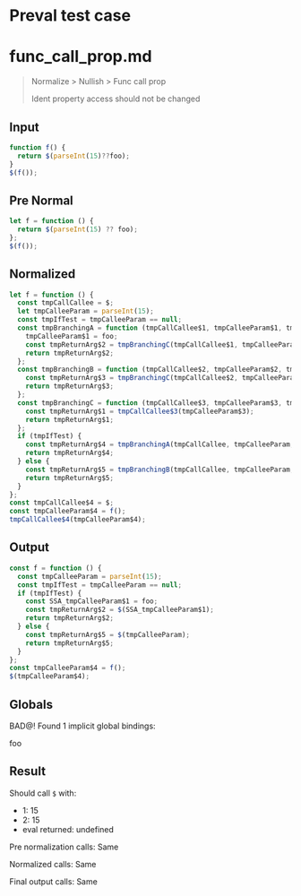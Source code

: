 # Preval test case

# func_call_prop.md

> Normalize > Nullish > Func call prop
>
> Ident property access should not be changed

## Input

`````js filename=intro
function f() {
  return $(parseInt(15)??foo);
}
$(f());
`````

## Pre Normal

`````js filename=intro
let f = function () {
  return $(parseInt(15) ?? foo);
};
$(f());
`````

## Normalized

`````js filename=intro
let f = function () {
  const tmpCallCallee = $;
  let tmpCalleeParam = parseInt(15);
  const tmpIfTest = tmpCalleeParam == null;
  const tmpBranchingA = function (tmpCallCallee$1, tmpCalleeParam$1, tmpIfTest$1) {
    tmpCalleeParam$1 = foo;
    const tmpReturnArg$2 = tmpBranchingC(tmpCallCallee$1, tmpCalleeParam$1, tmpIfTest$1);
    return tmpReturnArg$2;
  };
  const tmpBranchingB = function (tmpCallCallee$2, tmpCalleeParam$2, tmpIfTest$2) {
    const tmpReturnArg$3 = tmpBranchingC(tmpCallCallee$2, tmpCalleeParam$2, tmpIfTest$2);
    return tmpReturnArg$3;
  };
  const tmpBranchingC = function (tmpCallCallee$3, tmpCalleeParam$3, tmpIfTest$3) {
    const tmpReturnArg$1 = tmpCallCallee$3(tmpCalleeParam$3);
    return tmpReturnArg$1;
  };
  if (tmpIfTest) {
    const tmpReturnArg$4 = tmpBranchingA(tmpCallCallee, tmpCalleeParam, tmpIfTest);
    return tmpReturnArg$4;
  } else {
    const tmpReturnArg$5 = tmpBranchingB(tmpCallCallee, tmpCalleeParam, tmpIfTest);
    return tmpReturnArg$5;
  }
};
const tmpCallCallee$4 = $;
const tmpCalleeParam$4 = f();
tmpCallCallee$4(tmpCalleeParam$4);
`````

## Output

`````js filename=intro
const f = function () {
  const tmpCalleeParam = parseInt(15);
  const tmpIfTest = tmpCalleeParam == null;
  if (tmpIfTest) {
    const SSA_tmpCalleeParam$1 = foo;
    const tmpReturnArg$2 = $(SSA_tmpCalleeParam$1);
    return tmpReturnArg$2;
  } else {
    const tmpReturnArg$5 = $(tmpCalleeParam);
    return tmpReturnArg$5;
  }
};
const tmpCalleeParam$4 = f();
$(tmpCalleeParam$4);
`````

## Globals

BAD@! Found 1 implicit global bindings:

foo

## Result

Should call `$` with:
 - 1: 15
 - 2: 15
 - eval returned: undefined

Pre normalization calls: Same

Normalized calls: Same

Final output calls: Same

